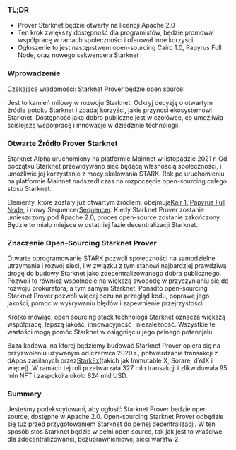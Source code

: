 ### TL;DR

* Prover Starknet będzie otwarty na licencji Apache 2.0
* Ten krok zwiększy dostępność dla programistów, będzie promował współpracę w ramach społeczności i oferował inne korzyści
* Ogłoszenie to jest następstwem open-sourcing Cairo 1.0, Papyrus Full Node, oraz nowego sekwencera Starknet

### Wprowadzenie

Czekające wiadomości: Starknet Prover będzie open source!

Jest to kamień milowy w rozwoju Starknet. Odkryj decyzję o otwartym źródle potoku Starknet i zbadaj korzyści, jakie przynosi ekosystemowi Starknet. Dostępność jako dobro publiczne jest w czołówce, co umożliwia ściślejszą współpracę i innowacje w dziedzinie technologii.

### Otwarte Źródło Prover Starknet

Starknet Alpha uruchomiony na platformie Mainnet w listopadzie 2021 r. Od początku Starknet przewidywano sieć będącą własnością społeczności, i umożliwić jej korzystanie z mocy skalowania STARK. Rok po uruchomieniu na platformie Mainnet nadszedł czas na rozpoczęcie open-sourcing całego stosu Starknet.

Elementy, które zostały już otwartym źródłem, obejmują[Kair 1.](https://medium.com/starkware/open-sourcing-cairo-1-0-b3100a664bb0),[Papyrus Full Node](https://medium.com/starkware/papyrus-an-open-source-starknet-full-node-396f7cd90202), i nowy Sequencer[Sequencer](https://starkware.medium.com/starknets-new-sequencer-339e63845003). Kiedy Starknet Prover zostanie umieszczony pod Apache 2.0, proces open-source zostanie zakończony. Będzie to miało miejsce w ostatniej fazie decentralizacji Starknet.

### Znaczenie Open-Sourcing Starknet Prover

Otwarte oprogramowanie STARK pozwoli społeczności na samodzielne utrzymanie i rozwój sieci, i w związku z tym stanowi najbardziej prawdziwą drogę do budowy Starknet jako zdecentralizowanego dobra publicznego. Pozwoli to również wspólnocie na większą swobodę w przyczynianiu się do rozwoju prokuratora, a tym samym Starknet. Ponadto open-sourcing Starknet Prover pozwoli więcej oczu na przegląd kodu, poprawę jego jakości, pomoc w wykrywaniu błędów i zapewnienie przejrzystości.

Krótko mówiąc, open sourcing stack technologii Starknet oznacza większą współpracę, lepszą jakość, innowacyjność i niezależność. Wszystkie te wartości mogą pomóc Starknet w osiągnięciu jego pełnego potencjału.

Baza kodowa, na której będziemy budować Starknet Prover opiera się na przyzwoleniu używanym od czerwca 2020 r., potwierdzanie transakcji z dApps zasilanych przez[StarkEx](https://medium.com/starkware/starks-starkex-and-starknet-9a426680745a)(takich jak Immutable X, Sorare, dYdX i więcej). W ramach tej roli przetwarzała 327 mln transakcji i zlikwidowała 95 mln NFT i zaspokoiła około 824 mld USD.

### Summary

Jesteśmy podekscytowani, aby ogłosić Starknet Prover będzie open source, dostępne w Apache 2.0. Open-sourcing Starknet Prover odbędzie się tuż przed przygotowaniem Starknet do pełnej decentralizacji. W ten sposób stos Starknet będzie w pełni open source, tak jak jest to właściwe dla zdecentralizowanej, bezuprawnieniowej sieci warstw 2.
